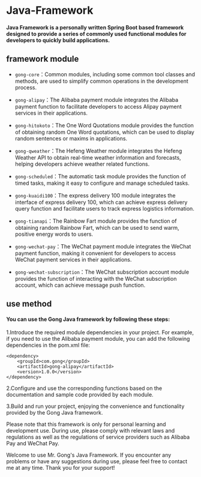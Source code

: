 # Java-Framework

#### Java Framework is a personally written Spring Boot based framework designed to provide a series of commonly used functional modules for developers to quickly build applications.

## framework module
* `gong-core`：Common modules, including some common tool classes and methods, are used to simplify common operations in the development process.

* `gong-alipay`：The Alibaba payment module integrates the Alibaba payment function to facilitate developers to access Alipay payment services in their applications.

* `gong-hitokoto`：The One Word Quotations module provides the function of obtaining random One Word quotations, which can be used to display random sentences or maxims in applications.

* `gong-qweather`：The Hefeng Weather module integrates the Hefeng Weather API to obtain real-time weather information and forecasts, helping developers achieve weather related functions.

* `gong-scheduled`：The automatic task module provides the function of timed tasks, making it easy to configure and manage scheduled tasks.

* `gong-kuaidi100`：The express delivery 100 module integrates the interface of express delivery 100, which can achieve express delivery query function and facilitate users to track express logistics information.

* `gong-tianapi`：The Rainbow Fart module provides the function of obtaining random Rainbow Fart, which can be used to send warm, positive energy words to users.

* `gong-wechat-pay`：The WeChat payment module integrates the WeChat payment function, making it convenient for developers to access WeChat payment services in their applications.

* `gong-wechat-subscription`：The WeChat subscription account module provides the function of interacting with the WeChat subscription account, which can achieve message push function.

## use method

#### You can use the Gong Java framework by following these steps:

1.Introduce the required module dependencies in your project. For example, if you need to use the Alibaba payment module, you can add the following dependencies in the pom.xml file:

```
<dependency>
    <groupId>com.gong</groupId>
    <artifactId>gong-alipay</artifactId>
    <version>1.0.0</version>
</dependency>
```

2.Configure and use the corresponding functions based on the documentation and sample code provided by each module.

3.Build and run your project, enjoying the convenience and functionality provided by the Gong Java framework.

Please note that this framework is only for personal learning and development use. During use, please comply with relevant laws and regulations as well as the regulations of service providers such as Alibaba Pay and WeChat Pay.

Welcome to use Mr. Gong's Java Framework. If you encounter any problems or have any suggestions during use, please feel free to contact me at any time. Thank you for your support!